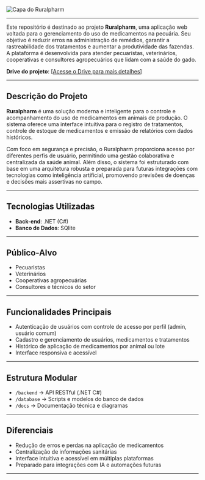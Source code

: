 ![Capa do Ruralpharm](https://i.imgur.com/mvgwn28.png)

---
Este repositório é destinado ao projeto **Ruralpharm**, uma aplicação web voltada para o gerenciamento do uso de medicamentos na pecuária. Seu objetivo é reduzir erros na administração de remédios, garantir a rastreabilidade dos tratamentos e aumentar a produtividade das fazendas. A plataforma é desenvolvida para atender pecuaristas, veterinários, cooperativas e consultores agropecuários que lidam com a saúde do gado.

**Drive do projeto**: [[Acesse o Drive para mais detalhes](https://docs.google.com/document/d/1iKLnugVGdPCIxbzsXtiYKYQw79tbGQYDu54wkVo3Dkk/edit?tab=t.0)]

---

## Descrição do Projeto

**Ruralpharm** é uma solução moderna e inteligente para o controle e acompanhamento do uso de medicamentos em animais de produção. O sistema oferece uma interface intuitiva para o registro de tratamentos, controle de estoque de medicamentos e emissão de relatórios com dados históricos.

Com foco em segurança e precisão, o Ruralpharm proporciona acesso por diferentes perfis de usuário, permitindo uma gestão colaborativa e centralizada da saúde animal. Além disso, o sistema foi estruturado com base em uma arquitetura robusta e preparada para futuras integrações com tecnologias como inteligência artificial, promovendo previsões de doenças e decisões mais assertivas no campo.

---

## Tecnologias Utilizadas

- **Back-end**: .NET (C#)
- **Banco de Dados**: SQlite

---

## Público-Alvo

- Pecuaristas
- Veterinários
- Cooperativas agropecuárias
- Consultores e técnicos do setor

---

## Funcionalidades Principais

- Autenticação de usuários com controle de acesso por perfil (admin, usuário comum)
- Cadastro e gerenciamento de usuários, medicamentos e tratamentos
- Histórico de aplicação de medicamentos por animal ou lote
- Interface responsiva e acessível

---

## Estrutura Modular
- `/backend` → API RESTful (.NET C#)
- `/database` → Scripts e modelos do banco de dados
- `/docs` → Documentação técnica e diagramas

---

## Diferenciais

- Redução de erros e perdas na aplicação de medicamentos
- Centralização de informações sanitárias
- Interface intuitiva e acessível em múltiplas plataformas
- Preparado para integrações com IA e automações futuras

---
